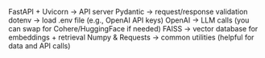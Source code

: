 FastAPI + Uvicorn → API server
Pydantic → request/response validation
dotenv → load .env file (e.g., OpenAI API keys)
OpenAI → LLM calls (you can swap for Cohere/HuggingFace if needed)
FAISS → vector database for embeddings + retrieval
Numpy & Requests → common utilities (helpful for data and API calls)
